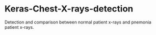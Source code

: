 # Keras-Chest-X-rays-detection
Detection and comparison between normal patient x-rays and pnemonia patient x-rays.
